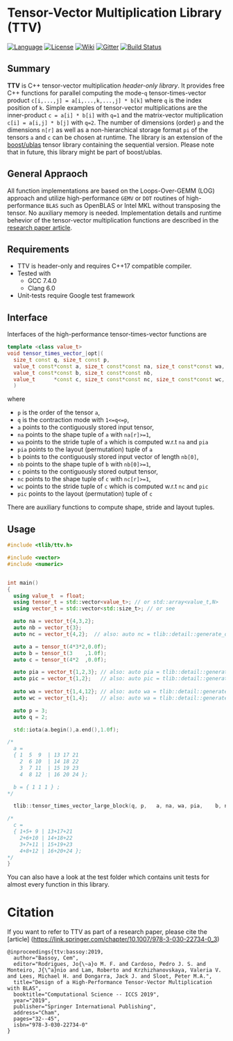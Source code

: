 Tensor-Vector Multiplication Library (TTV)
=====
[![Language](https://img.shields.io/badge/C%2B%2B-17-blue.svg)](https://en.wikipedia.org/wiki/C%2B%2B#Standardization)
[![License](https://img.shields.io/badge/license-GPL-blue.svg)](https://github.com/bassoy/ttv/blob/master/LICENSE)
[![Wiki](https://img.shields.io/badge/ttv-wiki-blue.svg)](https://github.com/bassoy/ttv/wiki)
[![Gitter](https://img.shields.io/badge/ttv-chat%20on%20gitter-4eb899.svg)](https://gitter.im/bassoy)
[![Build Status](https://travis-ci.org/bassoy/ttv.svg?branch=master)](https://travis-ci.org/bassoy/ttv)

## Summary
**TTV** is C++ tensor-vector multiplication *header-only library*.
It provides free C++ functions for parallel computing the mode-`q` tensor-times-vector product `c[i,...,j] = a[i,...,k,...,j] * b[k]` where `q` is the index position of `k`.
Simple examples of tensor-vector multiplications are the inner-product `c = a[i] * b[i]` with `q=1` and the matrix-vector multiplication `c[i] = a[i,j] * b[j]` with `q=2`. 
The number of dimensions (order) `p` and the dimensions `n[r]` as well as a non-hierarchical storage format `pi` of the tensors `a` and `c` can be chosen at runtime.
The library is an extension of the [boost/ublas](https://github.com/boostorg/ublas) tensor library containing the sequential version. 
Please note that in future, this library might be part of boost/ublas.


## General Appraoch 
All function implementations are based on the Loops-Over-GEMM (LOG) approach and utilize high-performance `GEMV` or `DOT` routines of high-performance `BLAS` such as OpenBLAS or Intel MKL without transposing the tensor.
No auxiliary memory is needed.
Implementation details and runtime behevior of the tensor-vector multiplication functions are described in the [research paper article](https://link.springer.com/chapter/10.1007/978-3-030-22734-0_3).

## Requirements
* TTV is header-only and requires C++17 compatible compiler.
* Tested with
  * GCC 7.4.0
  * Clang 6.0
* Unit-tests require Google test framework

## Interface
Interfaces of the high-performance tensor-times-vector functions are

```cpp
template <class value_t>
void tensor_times_vector_|opt|(
  size_t const q, size_t const p,
  value_t const*const a, size_t const*const na, size_t const*const wa, size_t const*const pia,
  value_t const*const b, size_t const*const nb,
  value_t      *const c, size_t const*const nc, size_t const*const wc, size_t const*const pic
  )
```

where 
* `p` is the order of the tensor `a`,
* `q` is the contraction mode with `1<=q<=p`,
* `a` points to the contiguously stored input tensor,
* `na` points to the shape tuple of `a` with `na[r]>=1`,
* `wa` points to the stride tuple of `a` which is computed w.r.t `na` and `pia`
* `pia` points to the layout (permutation) tuple of `a`
* `b` points to the contiguously stored input vector of length `nb[0]`,
* `nb` points to the shape tuple of `b` with `nb[0]>=1`,
* `c` points to the contiguously stored output tensor,
* `nc` points to the shape tuple of `c` with `nc[r]>=1`,
* `wc` points to the stride tuple of `c` which is computed w.r.t `nc` and `pic`
* `pic` points to the layout (permutation) tuple of `c`

There are auxiliary functions to compute shape, stride and layout tuples.

## Usage

```cpp
#include <tlib/ttv.h>

#include <vector>
#include <numeric>


int main()
{
  using value_t  = float;
  using tensor_t = std::vector<value_t>; // or std::array<value_t,N>
  using vector_t = std::vector<std::size_t>; // or see 

  auto na = vector_t{4,3,2};
  auto nb = vector_t{3};
  auto nc = vector_t{4,2};  // also: auto nc = tlib::detail::generate_output_shape(na,2); 

  auto a = tensor_t(4*3*2,0.0f); 
  auto b = tensor_t(3    ,1.0f);
  auto c = tensor_t(4*2  ,0.0f);

  auto pia = vector_t{1,2,3}; // also: auto pia = tlib::detail::generate_first_order_layout(3,2); 
  auto pic = vector_t{1,2};   // also: auto pic = tlib::detail::generate_output_layout(pia,2); 
  
  auto wa = vector_t{1,4,12}; // also: auto wa = tlib::detail::generate_strides(na,pia); 
  auto wc = vector_t{1,4};    // also: auto wa = tlib::detail::generate_strides(nc,pic); 

  auto p = 3;
  auto q = 2;

  std::iota(a.begin(),a.end(),1.0f);

/*
  a = 
  { 1  5  9  | 13 17 21
    2  6 10  | 14 18 22
    3  7 11  | 15 19 23
    4  8 12  | 16 20 24 };

  b = { 1 1 1 } ;
*/

  tlib::tensor_times_vector_large_block(q, p,   a, na, wa, pia,    b, nb,    c, nc, wc, pic  );

/*
  c = 
  { 1+5+ 9 | 13+17+21
    2+6+10 | 14+18+22
    3+7+11 | 15+19+23
    4+8+12 | 16+20+24 };
*/
}
```
You can also have a look at the test folder which contains unit tests for almost every function in this library.

# Citation

If you want to refer to TTV as part of a research paper, please cite the [article] (https://link.springer.com/chapter/10.1007/978-3-030-22734-0_3)

```
@inproceedings{ttv:bassoy:2019,
  author="Bassoy, Cem",
  editor="Rodrigues, Jo{\~a}o M. F. and Cardoso, Pedro J. S. and Monteiro, J{\^a}nio and Lam, Roberto and Krzhizhanovskaya, Valeria V. and Lees, Michael H. and Dongarra, Jack J. and Sloot, Peter M.A.",
  title="Design of a High-Performance Tensor-Vector Multiplication with BLAS",
  booktitle="Computational Science -- ICCS 2019",
  year="2019",
  publisher="Springer International Publishing",
  address="Cham",
  pages="32--45",
  isbn="978-3-030-22734-0"
}
``` 


